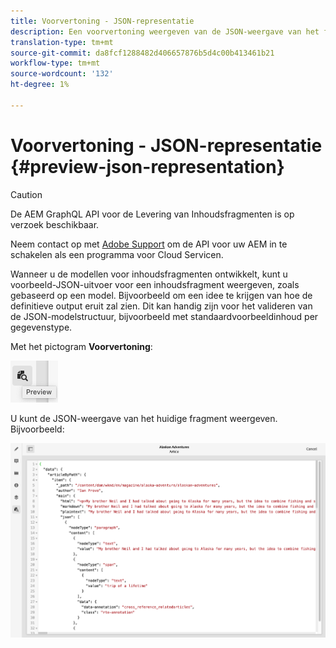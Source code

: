 ```yaml
---
title: Voorvertoning - JSON-representatie
description: Een voorvertoning weergeven van de JSON-weergave van het fragment.
translation-type: tm+mt
source-git-commit: da8fcf1288482d406657876b5d4c00b413461b21
workflow-type: tm+mt
source-wordcount: '132'
ht-degree: 1%

---
```



# Voorvertoning - JSON-representatie {#preview-json-representation}

>[!CAUTION]
>
>De AEM GraphQL API voor de Levering van Inhoudsfragmenten is op verzoek beschikbaar.
>
>Neem contact op met [Adobe Support](https://experienceleague.adobe.com/?lang=en&amp;support-solution=General#support) om de API voor uw AEM in te schakelen als een programma voor Cloud Servicen.

Wanneer u de modellen voor inhoudsfragmenten ontwikkelt, kunt u voorbeeld-JSON-uitvoer voor een inhoudsfragment weergeven, zoals gebaseerd op een model. Bijvoorbeeld om een idee te krijgen van hoe de definitieve output eruit zal zien. Dit kan handig zijn voor het valideren van de JSON-modelstructuur, bijvoorbeeld met standaardvoorbeeldinhoud per gegevenstype.

Met het pictogram **Voorvertoning**:

![Inhoudsfragmenteditor - tabblad Voorbeeld](assets/cfm-preview-01.png)

U kunt de JSON-weergave van het huidige fragment weergeven. Bijvoorbeeld:

![Content Fragment Editor - Voorvertoning van een fragment](assets/cfm-preview-02.png)